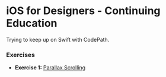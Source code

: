 # iOS for Designers - Continuing Education

Trying to keep up on Swift with CodePath.

### Exercises
* **Exercise 1:** [Parallax Scrolling](https://github.com/bkobash/ios-designers-continuing/tree/master/wk1-parallax)
